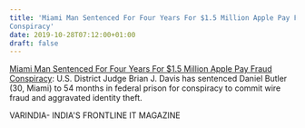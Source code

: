 ```yaml
---
title: 'Miami Man Sentenced For Four Years For $1.5 Million Apple Pay Fraud
Conspiracy'
date: 2019-10-28T07:12:00+01:00
draft: false
---
```


[Miami Man Sentenced For Four Years For $1.5 Million Apple Pay Fraud Conspiracy](https://varindia.com/news/miami-man-sentenced-for-four-years-for-15-million-apple-pay-fraud-conspiracy#.XbaGtEy-pZU.blogger): U.S. District Judge Brian J. Davis has sentenced Daniel Butler (30, Miami) to 54 months in federal prison for conspiracy to commit wire fraud and aggravated identity theft.  
  
VARINDIA- INDIA'S FRONTLINE IT MAGAZINE